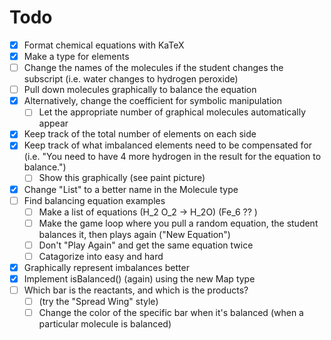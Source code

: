 # Todo
- [X] Format chemical equations with KaTeX
- [X] Make a type for elements
- [ ] Change the names of the molecules if the student changes the subscript (i.e. water changes to hydrogen peroxide)
- [ ] Pull down molecules graphically to balance the equation
- [x] Alternatively, change the coefficient for symbolic manipulation
    - [ ] Let the appropriate number of graphical molecules automatically appear
- [x] Keep track of the total number of elements on each side
- [x] Keep track of what imbalanced elements need to be compensated for (i.e. "You need to have 4 more hydrogen in the result for the equation to balance.")
    - [ ] Show this graphically (see paint picture)
- [x] Change "List" to a better name in the Molecule type
- [ ] Find balancing equation examples
    - [ ] Make a list of equations (H_2 O_2 -> H_2O) (Fe_6 ?? )
    - [ ] Make the game loop where you pull a random equation, the student balances it, then plays again ("New Equation")
    - [ ] Don't "Play Again" and get the same equation twice
    - [ ] Catagorize into easy and hard
- [x] Graphically represent imbalances better
- [x] Implement isBalanced() (again) using the new Map type
- [ ] Which bar is the reactants, and which is the products?
    - [ ] (try the "Spread Wing" style)
    - [ ] Change the color of the specific bar when it's balanced (when a       particular molecule is balanced)